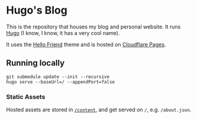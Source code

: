 # Hugo's Blog
This is the repository that houses my blog and personal website. It runs [Hugo](https://gohugo.io/) (I know, I know, it has a very cool name).

It uses the [Hello Friend](https://github.com/panr/hugo-theme-hello-friend) theme and is hosted on [Cloudflare Pages](https://pages.cloudflare.com/).

## Running locally
```
git submodule update --init --recursive
hugo serve --baseUrl=/ --appendPort=false
```

### Static Assets
Hosted assets are stored in [`/content`](./content), and get served on `/`, e.g. `/about.json`.
